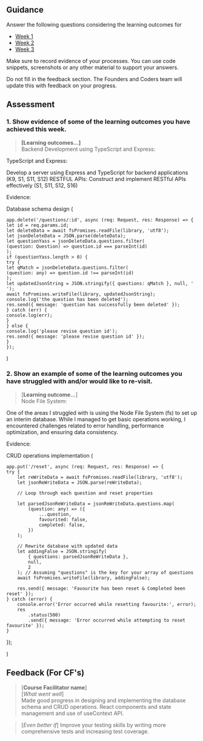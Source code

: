 ## Guidance

Answer the following questions considering the learning outcomes for

- [Week 1](https://learn.foundersandcoders.com/course/syllabus/developer/project-1-server/learning-outcomes/)
- [Week 2](https://learn.foundersandcoders.com/course/syllabus/developer/project-1-frontend/learning-outcomes/)
- [Week 3](https://learn.foundersandcoders.com/course/syllabus/developer/project-1-test-deploy/learning-outcomes/)

Make sure to record evidence of your processes. You can use code snippets, screenshots or any other material to support your answers.

Do not fill in the feedback section. The Founders and Coders team will update this with feedback on your progress.

## Assessment

### 1. Show evidence of some of the learning outcomes you have achieved this week.

> **[Learning outcomes...]**  
> Backend Development using TypeScript and Express:

TypeScript and Express:

Develop a server using Express and TypeScript for backend applications (K9, S1, S11, S12)
RESTFUL APIs: Construct and implement RESTful APIs effectively (S1, S11, S12, S16)

Evidence:

Database schema design (

    app.delete('/questions/:id', async (req: Request, res: Response) => {
    let id = req.params.id;
    let deleteData = await fsPromises.readFile(library, 'utf8');
    let jsonDeleteData = JSON.parse(deleteData);
    let questionYass = jsonDeleteData.questions.filter(
    (question: Question) => question.id === parseInt(id)
    );
    if (questionYass.length > 0) {
    try {
    let qMatch = jsonDeleteData.questions.filter(
    (question: any) => question.id !== parseInt(id)
    );
    let updatedJsonString = JSON.stringify({ questions: qMatch }, null, ' ');
    await fsPromises.writeFile(library, updatedJsonString);
    console.log('the question has been deleted');
    res.send({ message: 'question has successfully been deleted' });
    } catch (err) {
    console.log(err);
    }
    } else {
    console.log('please revise question id');
    res.send({ message: 'please revise question id' });
    }
    });

)

### 2. Show an example of some of the learning outcomes you have struggled with and/or would like to re-visit.

> [**Learning outcome...**]  
> Node File System:

One of the areas I struggled with is using the Node File System (fs) to set up an interim database. While I managed to get basic operations working, I encountered challenges related to error handling, performance optimization, and ensuring data consistency.

Evidence:

CRUD operations implementation (

    app.put('/reset', async (req: Request, res: Response) => {
    try {
    	let reWriteData = await fsPromises.readFile(library, 'utf8');
    	let jsonReWriteData = JSON.parse(reWriteData);

    	// Loop through each question and reset properties

    	let parsedJsonReWriteData = jsonReWriteData.questions.map(
    		(question: any) => ({
    			...question,
    			favourited: false,
    			completed: false,
    		})
    	);

    	// Rewrite database with updated data
    	let addingFalse = JSON.stringify(
    		{ questions: parsedJsonReWriteData },
    		null,
    		2
    	); // Assuming "questions" is the key for your array of questions
    	await fsPromises.writeFile(library, addingFalse);

    	res.send({ message: 'Favourite has been reset & Completed been reset' });
    } catch (error) {
    	console.error('Error occurred while resetting favourite:', error);
    	res
    		.status(500)
    		.send({ message: 'Error occurred while attempting to reset favourite' });
    }

});

)

## Feedback (For CF's)

> [**Course Facilitator name**]  
> [*What went well*]  
> Made good progress in designing and implementing the database schema and CRUD operations.
> React components and state management and use of useContext API.

> [*Even better if*]
> Improve your testing skills by writing more comprehensive tests and increasing test coverage.
